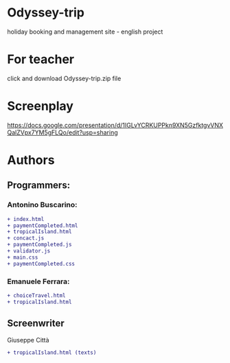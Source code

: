 # Odyssey-trip
holiday booking and management site - english project

# For teacher
click and download Odyssey-trip.zip file

# Screenplay
https://docs.google.com/presentation/d/1IGLvYCRKUPPkn9XN5GzfktgvVNXQalZVpx7YM5gFLQo/edit?usp=sharing

# Authors

 ## Programmers:
 ### Antonino Buscarino:
 ```diff
+ index.html
+ paymentCompleted.html
+ tropicalIsland.html
+ concact.js
+ paymentCompleted.js
+ validator.js
+ main.css
+ paymentCompleted.css
```
 
 ### Emanuele Ferrara:
  ```diff
 + choiceTravel.html
 + tropicalIsland.html
 ```
## Screenwriter
Giuseppe Città
```diff
+ tropicalIsland.html (texts)
```

